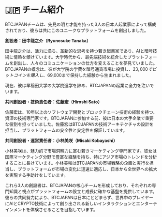 # 🇯🇵 チーム紹介

BTCJAPANチームは、先見の明と才能を持った3人の日本人起業家によって構成されており、彼らは共にこのユニークなプラットフォームを創出しました。

**創設者：田中龍之介（Ryunosuke Tanaka）**&#x20;

田中龍之介は、活力に満ち、革新的な思考を持つ若き起業家であり、AIと暗号技術に情熱を傾けています。大学時代から、最先端技術を統合したプラットフォームを創出し、人々のコミュニケーションの仕方を変えることを夢見ていました。BTCJAPANの概念は、彼が大学院の学費を暗号通貨市場に投資し、$23,000でビットコインを購入し、$69,000まで保持した経験から生まれました。

現在、彼は早稲田大学の大学院進学を諦め、BTCJAPANの起業に全力を注いでいます。

**共同創設者・技術責任者：佐藤宏（Hiroshi Sato）**&#x20;

佐藤宏は、10年以上のソフトウェア開発とブロックチェーン技術の経験を持つ、資深の技術専門家です。BTCJAPANに参加する前、彼は日本の大手企業で重要な役割を担っていました。佐藤宏はBTCJAPANの技術アーキテクチャの設計を担当し、プラットフォームの安全性と安定性を保証しています。

**共同創設者・運営責任者：小林美咲（Misaki Kobayashi）**&#x20;

小林美咲は、魅力的で市場洞察力に富む若きマーケティング専門家です。彼女は国際マーケティング分野で豊富な経験を持ち、特にアジア市場のトレンドを分析することに長けています。小林美咲はBTCJAPANの市場戦略の企画と実行を担当し、プラットフォームが市場の変化に迅速に適応し、日本から全世界への拡大を実現する手助けをしています。

これら3人の創設者は、BTCJAPANの核心チームを形成しており、それぞれの専門知識と視点がプラットフォームの設立と成長に確かな基盤を提供しています。彼らの共同努力により、BTCJAPANは日本にとどまらず、世界中のプレイヤーにAIとCRYPTO技術によって創り出される新しいインタラクションとエンターテインメントを体験させることを目指しています。
